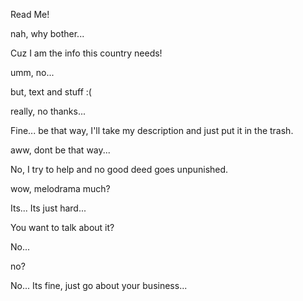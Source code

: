 Read Me!

nah, why bother...

Cuz I am the info this country needs!

umm, no...

but, text and stuff :(

really, no thanks...

Fine... be that way, I'll take my description and just put it in the trash.

aww, dont be that way...

No, I try to help and no good deed goes unpunished.

wow, melodrama much?

Its... Its just hard...

You want to talk about it?

No... 

no?

No... Its fine, just go about your business...